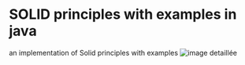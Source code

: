 # SOLID principles with examples in java
an implementation of Solid principles with examples
<img src="https://miro.medium.com/max/3726/1*_2VuQVU_q7yp4-hU_eWw1g.png" alt="image detaillée">
